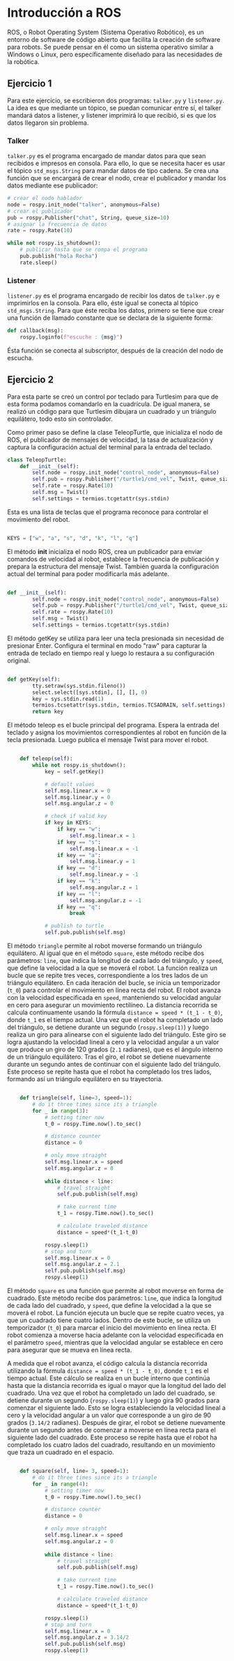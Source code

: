 # Introducción a ROS
ROS, o Robot Operating System (Sistema Operativo Robótico), es un entorno de software de código abierto que facilita la creación de software para robots. 
Se puede pensar en él como un sistema operativo similar a Windows o Linux, pero específicamente diseñado para las necesidades de la robótica.

## Ejercicio 1
Para este ejercicio, se escribieron dos programas: `talker.py` y `listener.py`. La idea es que mediante un tópico, se puedan comunicar entre sí, el talker mandará datos a listener, y listener 
imprimirá lo que recibió, si es que los datos llegaron sin problema.

### Talker
`talker.py` es el programa encargado de mandar datos para que sean recibidos e impresos en consola. Para ello, lo que se necesita hacer es usar el tópico `std_msgs.String` para mandar datos
de tipo cadena. Se crea una función que se encargará de crear el nodo, crear el publicador y mandar los datos mediante ese publicador:

```python
# crear el nodo hablador 
node = rospy.init_node("talker", anonymous=False)
# crear el publicador
pub = rospy.Publisher("chat", String, queue_size=10)
# asignar la frecuencia de datos
rate = rospy.Rate(10)

while not rospy.is_shutdown():
    # publicar hasta que se rompa el programa
    pub.publish("hola Rocha")
    rate.sleep()
```

### Listener
`listener.py` es el programa encargado de recibir los datos de `talker.py` e imprimirlos en la consola. Para ello, éste igual se conecta al tópico `std_msgs.String`. Para que éste reciba los datos, primero se tiene que crear una función de llamado constante que se declara de la siguiente forma:

```python
def callback(msg):
    rospy.loginfo(f"escuche : {msg}")
```

Ésta función se conecta al subscriptor, después de la creación del nodo de escucha.




## Ejercicio 2
Para esta parte se creó un control por teclado para Turtlesim para que de esta forma podamos comandarlo en la cuadrícula. De igual manera, se realizó un código para que Turtlesim dibujara un cuadrado y un triángulo equilátero, todo esto sin controlador.

Como primer paso se define la clase TeleopTurtle, que inicializa el nodo de ROS, el publicador de mensajes de velocidad, la tasa de actualización y captura la configuración actual del terminal para la entrada del teclado.

```python
class TeleopTurtle:
    def __init__(self):
        self.node = rospy.init_node("control_node", anonymous=False)
        self.pub = rospy.Publisher("/turtle1/cmd_vel", Twist, queue_size=10)
        self.rate = rospy.Rate(10)
        self.msg = Twist()
        self.settings = termios.tcgetattr(sys.stdin)
```

Esta es una lista de teclas que el programa reconoce para controlar el movimiento del robot.

```python

KEYS = ["w", "a", "s", "d", "k", "l", "q"]
```
El método __init__ inicializa el nodo ROS, crea un publicador para enviar comandos de velocidad al robot, establece la frecuencia de publicación y prepara la estructura del mensaje Twist. También guarda la configuración actual del terminal para poder modificarla más adelante.
```python

def __init__(self):
        self.node = rospy.init_node("control_node", anonymous=False)
        self.pub = rospy.Publisher("/turtle1/cmd_vel", Twist, queue_size=10)
        self.rate = rospy.Rate(10)
        self.msg = Twist()
        self.settings = termios.tcgetattr(sys.stdin)
```
El método getKey se utiliza para leer una tecla presionada sin necesidad de presionar Enter. Configura el terminal en modo "raw" para capturar la entrada de teclado en tiempo real y luego lo restaura a su configuración original.
```python

def getKey(self):
        tty.setraw(sys.stdin.fileno())
        select.select([sys.stdin], [], [], 0)
        key = sys.stdin.read(1)
        termios.tcsetattr(sys.stdin, termios.TCSADRAIN, self.settings)
        return key
```
El método teleop es el bucle principal del programa. Espera la entrada del teclado y asigna los movimientos correspondientes al robot en función de la tecla presionada. Luego publica el mensaje Twist para mover el robot.
```python

    def teleop(self):
        while not rospy.is_shutdown():
            key = self.getKey()

            # default values
            self.msg.linear.x = 0
            self.msg.linear.y = 0
            self.msg.angular.z = 0

            # check if valid key
            if key in KEYS:
                if key == "w":
                    self.msg.linear.x = 1
                if key == "s":
                    self.msg.linear.x = -1
                if key == "a":
                    self.msg.linear.y = 1
                if key == "d":
                    self.msg.linear.y = -1
                if key == "k":
                    self.msg.angular.z = 1
                if key == "l":
                    self.msg.angular.z = -1
                if key == "q":
                    break

            # publish to turtle
            self.pub.publish(self.msg)

```

El método `triangle` permite al robot moverse formando un triángulo equilátero. Al igual que en el método `square`, este método recibe dos parámetros: `line`, que indica la longitud de cada lado del triángulo, y `speed`, que define la velocidad a la que se moverá el robot. La función realiza un bucle que se repite tres veces, correspondiente a los tres lados de un triángulo equilátero. En cada iteración del bucle, se inicia un temporizador (`t_0`) para controlar el movimiento en línea recta del robot. El robot avanza con la velocidad especificada en `speed`, manteniendo su velocidad angular en cero para asegurar un movimiento rectilíneo. La distancia recorrida se calcula continuamente usando la fórmula `distance = speed * (t_1 - t_0)`, donde `t_1` es el tiempo actual. Una vez que el robot ha completado un lado del triángulo, se detiene durante un segundo (`rospy.sleep(1)`) y luego realiza un giro para alinearse con el siguiente lado del triángulo. Este giro se logra ajustando la velocidad lineal a cero y la velocidad angular a un valor que produce un giro de 120 grados (`2.1` radianes), que es el ángulo interno de un triángulo equilátero. Tras el giro, el robot se detiene nuevamente durante un segundo antes de continuar con el siguiente lado del triángulo. Este proceso se repite hasta que el robot ha completado los tres lados, formando así un triángulo equilátero en su trayectoria.

```python

    def triangle(self, line=3, speed=1):
        # do it three times since its a triangle
        for _ in range(3):
            # setting timer now
            t_0 = rospy.Time.now().to_sec()

            # distance counter
            distance = 0 

            # only move straight
            self.msg.linear.x = speed
            self.msg.angular.z = 0
            
            while distance < line:
                # travel straight
                self.pub.publish(self.msg)

                # take current time
                t_1 = rospy.Time.now().to_sec()

                # calculate traveled distance
                distance = speed*(t_1-t_0)

            rospy.sleep(1)    
            # stop and turn
            self.msg.linear.x = 0
            self.msg.angular.z = 2.1
            self.pub.publish(self.msg)
            rospy.sleep(1)

```
El método `square` es una función que permite al robot moverse en forma de cuadrado. Este método recibe dos parámetros: `line`, que indica la longitud de cada lado del cuadrado, y `speed`, que define la velocidad a la que se moverá el robot. La función ejecuta un bucle que se repite cuatro veces, ya que un cuadrado tiene cuatro lados. Dentro de este bucle, se utiliza un temporizador (`t_0`) para marcar el inicio del movimiento en línea recta. El robot comienza a moverse hacia adelante con la velocidad especificada en el parámetro `speed`, mientras que la velocidad angular se establece en cero para asegurar que se mueva en línea recta.

A medida que el robot avanza, el código calcula la distancia recorrida utilizando la fórmula `distance = speed * (t_1 - t_0)`, donde `t_1` es el tiempo actual. Este cálculo se realiza en un bucle interno que continúa hasta que la distancia recorrida es igual o mayor que la longitud del lado del cuadrado. Una vez que el robot ha completado un lado del cuadrado, se detiene durante un segundo (`rospy.sleep(1)`) y luego gira 90 grados para comenzar el siguiente lado. Esto se logra estableciendo la velocidad lineal a cero y la velocidad angular a un valor que corresponde a un giro de 90 grados (`3.14/2` radianes). Después de girar, el robot se detiene nuevamente durante un segundo antes de comenzar a moverse en línea recta para el siguiente lado del cuadrado. Este proceso se repite hasta que el robot ha completado los cuatro lados del cuadrado, resultando en un movimiento que traza un cuadrado en el espacio.


```python

    def square(self, line= 3, speed=1):
        # do it three times since its a triangle
        for _ in range(4):
            # setting timer now
            t_0 = rospy.Time.now().to_sec()

            # distance counter
            distance = 0 

            # only move straight
            self.msg.linear.x = speed
            self.msg.angular.z = 0
            
            while distance < line:
                # travel straight
                self.pub.publish(self.msg)

                # take current time
                t_1 = rospy.Time.now().to_sec()

                # calculate traveled distance
                distance = speed*(t_1-t_0)

            rospy.sleep(1)    
            # stop and turn
            self.msg.linear.x = 0
            self.msg.angular.z = 3.14/2
            self.pub.publish(self.msg)
            rospy.sleep(1)

```


